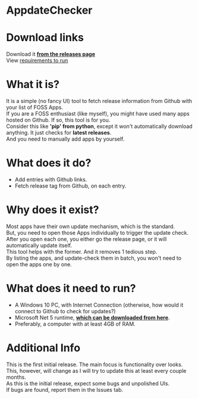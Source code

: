 # AppdateChecker

# Download links
Download it [**from the releases page**](https://github.com/JerloPH/AppdateChecker/releases) <br>
View [requirements to run](https://github.com/JerloPH/AppdateChecker#what-does-it-need-to-run) <br>

# What it is?
It is a simple (no fancy UI) tool to fetch release information from Github with your list of FOSS Apps. <br>
If you are a FOSS enthusiast (like myself), you might have used many apps hosted on Github. If so, this tool is for you. <br>
Consider this like **'pip' from python**, except it won't automatically download anything. It just checks for **latest releases**. <br>
And you need to manually add apps by yourself.

# What does it do?
- Add entries with Github links.
- Fetch release tag from Github, on each entry.

# Why does it exist?
Most apps have their own update mechanism, which is the standard. <br>
But, you need to open those Apps individually to trigger the update check. <br>
After you open each one, you either go the release page, or it will automatically update itself. <br>
This tool helps with the former. And it removes 1 tedious step. <br>
By listing the apps, and update-check them in batch, you won't need to open the apps one by one.

# What does it need to run?
- A Windows 10 PC, with Internet Connection (otherwise, how would it connect to Github to check for updates?)
- Microsoft Net 5 runtime, [**which can be downloaded from here**](https://dotnet.microsoft.com/download/dotnet/5.0).
- Preferably, a computer with at least 4GB of RAM.

# Additional Info
This is the first initial release. The main focus is functionality over looks. <br>
This, however, will change as I will try to update this at least every couple months. <br>
As this is the initial release, expect some bugs and unpolished UIs. <br>
If bugs are found, report them in the Issues tab. <br>
